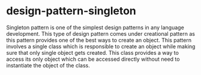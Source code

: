 # design-pattern-singleton
Singleton pattern is one of the simplest design patterns in any language development. This type of design pattern comes under creational pattern as this pattern provides one of the best ways to create an object.  This pattern involves a single class which is responsible to create an object while making sure that only single object gets created. This class provides a way to access its only object which can be accessed directly without need to instantiate the object of the class.
